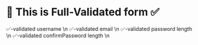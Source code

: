 # 🚀 This is Full-Validated form ✅
✅-validated username \n
✅-validated email \n
✅-validated password length \n
✅-validated confirmPassword length \n
